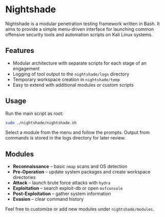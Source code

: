 # Nightshade

Nightshade is a modular penetration testing framework written in Bash. It aims to provide a simple menu-driven interface for launching common offensive security tools and automation scripts on Kali Linux systems.

## Features

- Modular architecture with separate scripts for each stage of an engagement
- Logging of tool output to the `nightshade/logs` directory
- Temporary workspace creation in `nightshade/temp`
- Easy to extend with additional modules or custom scripts

## Usage

Run the main script as root:

```bash
sudo ./nightshade/nightshade.sh
```

Select a module from the menu and follow the prompts. Output from commands is stored in the logs directory for later review.

## Modules

- **Reconnaissance** – basic `nmap` scans and OS detection
- **Pre-Operation** – update system packages and create workspace directories
- **Attack** – launch brute force attacks with `hydra`
- **Exploitation** – search exploit-db or open `msfconsole`
- **Post-Exploitation** – gather system information
- **Evasion** – clear command history

Feel free to customize or add new modules under `nightshade/modules`.
